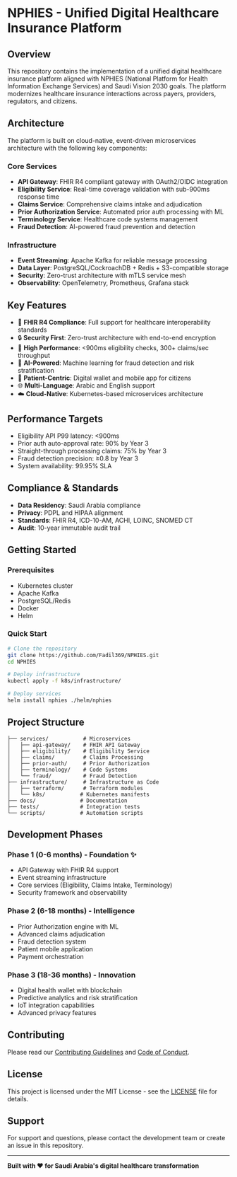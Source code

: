# NPHIES - Unified Digital Healthcare Insurance Platform

## Overview

This repository contains the implementation of a unified digital healthcare insurance platform aligned with NPHIES (National Platform for Health Information Exchange Services) and Saudi Vision 2030 goals. The platform modernizes healthcare insurance interactions across payers, providers, regulators, and citizens.

## Architecture

The platform is built on cloud-native, event-driven microservices architecture with the following key components:

### Core Services
- **API Gateway**: FHIR R4 compliant gateway with OAuth2/OIDC integration
- **Eligibility Service**: Real-time coverage validation with sub-900ms response time
- **Claims Service**: Comprehensive claims intake and adjudication
- **Prior Authorization Service**: Automated prior auth processing with ML
- **Terminology Service**: Healthcare code systems management
- **Fraud Detection**: AI-powered fraud prevention and detection

### Infrastructure
- **Event Streaming**: Apache Kafka for reliable message processing
- **Data Layer**: PostgreSQL/CockroachDB + Redis + S3-compatible storage
- **Security**: Zero-trust architecture with mTLS service mesh
- **Observability**: OpenTelemetry, Prometheus, Grafana stack

## Key Features

- 🏥 **FHIR R4 Compliance**: Full support for healthcare interoperability standards
- 🔒 **Security First**: Zero-trust architecture with end-to-end encryption
- 🚀 **High Performance**: <900ms eligibility checks, 300+ claims/sec throughput
- 🤖 **AI-Powered**: Machine learning for fraud detection and risk stratification
- 📱 **Patient-Centric**: Digital wallet and mobile app for citizens
- 🌐 **Multi-Language**: Arabic and English support
- ☁️ **Cloud-Native**: Kubernetes-based microservices architecture

## Performance Targets

- Eligibility API P99 latency: <900ms
- Prior auth auto-approval rate: 90% by Year 3
- Straight-through processing claims: 75% by Year 3
- Fraud detection precision: ≥0.8 by Year 3
- System availability: 99.95% SLA

## Compliance & Standards

- **Data Residency**: Saudi Arabia compliance
- **Privacy**: PDPL and HIPAA alignment
- **Standards**: FHIR R4, ICD-10-AM, ACHI, LOINC, SNOMED CT
- **Audit**: 10-year immutable audit trail

## Getting Started

### Prerequisites
- Kubernetes cluster
- Apache Kafka
- PostgreSQL/Redis
- Docker
- Helm

### Quick Start
```bash
# Clone the repository
git clone https://github.com/Fadil369/NPHIES.git
cd NPHIES

# Deploy infrastructure
kubectl apply -f k8s/infrastructure/

# Deploy services
helm install nphies ./helm/nphies
```

## Project Structure

```
├── services/           # Microservices
│   ├── api-gateway/    # FHIR API Gateway
│   ├── eligibility/    # Eligibility Service
│   ├── claims/         # Claims Processing
│   ├── prior-auth/     # Prior Authorization
│   ├── terminology/    # Code Systems
│   └── fraud/          # Fraud Detection
├── infrastructure/     # Infrastructure as Code
│   ├── terraform/      # Terraform modules
│   └── k8s/           # Kubernetes manifests
├── docs/              # Documentation
├── tests/             # Integration tests
└── scripts/           # Automation scripts
```

## Development Phases

### Phase 1 (0-6 months) - Foundation ✨
- API Gateway with FHIR R4 support
- Event streaming infrastructure
- Core services (Eligibility, Claims Intake, Terminology)
- Security framework and observability

### Phase 2 (6-18 months) - Intelligence
- Prior Authorization engine with ML
- Advanced claims adjudication
- Fraud detection system
- Patient mobile application
- Payment orchestration

### Phase 3 (18-36 months) - Innovation
- Digital health wallet with blockchain
- Predictive analytics and risk stratification
- IoT integration capabilities
- Advanced privacy features

## Contributing

Please read our [Contributing Guidelines](CONTRIBUTING.md) and [Code of Conduct](CODE_OF_CONDUCT.md).

## License

This project is licensed under the MIT License - see the [LICENSE](LICENSE) file for details.

## Support

For support and questions, please contact the development team or create an issue in this repository.

---

**Built with ❤️ for Saudi Arabia's digital healthcare transformation**
